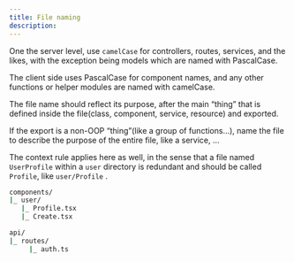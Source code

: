 ```yaml
---
title: File naming
description:
---
```


One the server level, use `camelCase` for controllers, routes, services, and the likes, with the exception being models which are named with PascalCase.

The client side uses PascalCase for component names, and any other functions or helper modules are named with camelCase.

The file name should reflect its purpose, after the main “thing” that is defined inside the file(class, component, service, resource) and exported.

If the export is a non-OOP “thing”(like a group of functions…), name the file to describe the purpose of the entire file, like a service, …

The context rule applies here as well, in the sense that a file named `UserProfile` within a `user` directory is redundant and should be called `Profile`, like `user/Profile` .

```bash
components/
|_ user/
   |_ Profile.tsx
   |_ Create.tsx

api/
|_ routes/
	 |_ auth.ts
```
